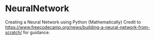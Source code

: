 # NeuralNetwork
Creating a Neural Network using Python (Mathematically)
Credit to https://www.freecodecamp.org/news/building-a-neural-network-from-scratch/ 
for guidance. 
